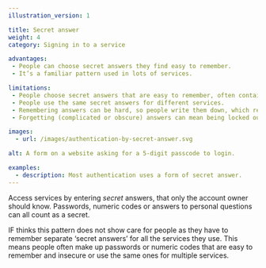 ```yaml
---
illustration_version: 1

title: Secret answer
weight: 4
category: Signing in to a service

advantages:
 - People can choose secret answers they find easy to remember.
 - It’s a familiar pattern used in lots of services.

limitations:
 - People choose secret answers that are easy to remember, often contain personal information and therefore are easy to guess, or find out.
 - People use the same secret answers for different services.
 - Remembering answers can be hard, so people write them down, which reduces security.
 - Forgetting (complicated or obscure) answers can mean being locked out of the service.

images:
  - url: /images/authentication-by-secret-answer.svg

alt: A form on a website asking for a 5-digit passcode to login.

examples:
  - description: Most authentication uses a form of secret answer.
---
```


Access services by entering _secret_ answers, that only the account owner should know. Passwords, numeric codes or answers to personal questions can all count as a secret.

IF thinks this pattern does not show care for people as they have to remember separate ‘secret answers’ for all the services they use. This means people often make up passwords or numeric codes that are easy to remember and insecure or use the same ones for multiple services.
